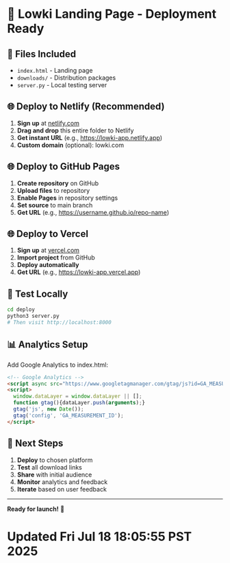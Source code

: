 # 🚀 Lowki Landing Page - Deployment Ready

## 📁 Files Included
- `index.html` - Landing page
- `downloads/` - Distribution packages
- `server.py` - Local testing server

## 🌐 Deploy to Netlify (Recommended)

1. **Sign up** at [netlify.com](https://netlify.com)
2. **Drag and drop** this entire folder to Netlify
3. **Get instant URL** (e.g., https://lowki-app.netlify.app)
4. **Custom domain** (optional): lowki.com

## 🌐 Deploy to GitHub Pages

1. **Create repository** on GitHub
2. **Upload files** to repository
3. **Enable Pages** in repository settings
4. **Set source** to main branch
5. **Get URL** (e.g., https://username.github.io/repo-name)

## 🌐 Deploy to Vercel

1. **Sign up** at [vercel.com](https://vercel.com)
2. **Import project** from GitHub
3. **Deploy automatically**
4. **Get URL** (e.g., https://lowki-app.vercel.app)

## 🧪 Test Locally

```bash
cd deploy
python3 server.py
# Then visit http://localhost:8000
```

## 📊 Analytics Setup

Add Google Analytics to index.html:
```html
<!-- Google Analytics -->
<script async src="https://www.googletagmanager.com/gtag/js?id=GA_MEASUREMENT_ID"></script>
<script>
  window.dataLayer = window.dataLayer || [];
  function gtag(){dataLayer.push(arguments);}
  gtag('js', new Date());
  gtag('config', 'GA_MEASUREMENT_ID');
</script>
```

## 🎯 Next Steps

1. **Deploy** to chosen platform
2. **Test** all download links
3. **Share** with initial audience
4. **Monitor** analytics and feedback
5. **Iterate** based on user feedback

---

**Ready for launch!** 🚀
# Updated Fri Jul 18 18:05:55 PST 2025
